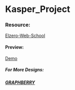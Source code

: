 # Kasper_Project



### Resource:
[Elzero-Web-School](https://www.youtube.com/@ElzeroAcademy/playlists)
#### Preview:  
[Demo](https://omar-elmoez.github.io/Kasper_Project/)
##### For More Designs:
[**_GRAPHBERRY_**](https://www.graphberry.com/category/themes)
